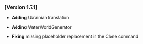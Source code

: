 ### [Version 1.7.1]

- **Adding** Ukrainian translation
- **Adding** WaterWorldGenerator

- **Fixing** missing placeholder replacement in the Clone command 
